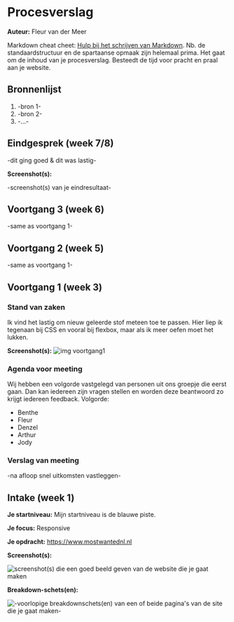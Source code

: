 # Procesverslag
**Auteur:** Fleur van der Meer

Markdown cheat cheet: [Hulp bij het schrijven van Markdown](https://github.com/adam-p/markdown-here/wiki/Markdown-Cheatsheet). Nb. de standaardstructuur en de spartaanse opmaak zijn helemaal prima. Het gaat om de inhoud van je procesverslag. Besteedt de tijd voor pracht en praal aan je website.



## Bronnenlijst
1. -bron 1-
2. -bron 2-
3. -...-



## Eindgesprek (week 7/8)

-dit ging goed & dit was lastig-

**Screenshot(s):**

-screenshot(s) van je eindresultaat-



## Voortgang 3 (week 6)

-same as voortgang 1-



## Voortgang 2 (week 5)

-same as voortgang 1-



## Voortgang 1 (week 3)

### Stand van zaken

Ik vind het lastig om nieuw geleerde stof meteen toe te passen. Hier liep ik tegenaan bij CSS en vooral bij flexbox, maar als ik meer oefen moet het lukken.

**Screenshot(s):**
![img voortgang1](images/voortgang1.png)
 
### Agenda voor meeting

Wij hebben een volgorde vastgelegd van personen uit ons groepje die eerst gaan. Dan kan iedereen zijn vragen stellen en worden deze beantwoord zo krijgt iedereen feedback.
Volgorde:
- Benthe
- Fleur
- Denzel
- Arthur
- Jody

### Verslag van meeting

-na afloop snel uitkomsten vastleggen-



## Intake (week 1)

**Je startniveau:** Mijn startniveau is de blauwe piste.

**Je focus:** Responsive

**Je opdracht:** https://www.mostwantednl.nl

**Screenshot(s):**

![screenshot(s) die een goed beeld geven van de website die je gaat maken](images/Screenshot-webs.jpg)

**Breakdown-schets(en):**

![-voorlopige breakdownschets(en) van een of beide pagina's van de site die je gaat maken-](images/Breakdown1.jpg)
